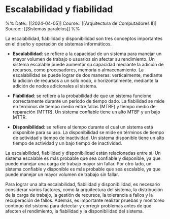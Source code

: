 # Escalabilidad y fiabilidad

%%
Date:: [[2024-04-05]]
Course:: [[Arquitectura de Computadores II]]
Source:: [[Sistemas paralelos]]
%%

La escalabilidad, fiabilidad y disponibilidad son tres conceptos importantes en el diseño y operación de sistemas informáticos.

- **Escalabilidad**: se refiere a la capacidad de un sistema para manejar un mayor volumen de trabajo o usuarios sin afectar su rendimiento. Un sistema escalable puede aumentar su capacidad mediante la adición de recursos, como procesadores, memoria o almacenamiento. La escalabilidad se puede lograr de dos maneras: verticalmente, mediante la adición de recursos a un solo nodo, o horizontalmente, mediante la adición de nodos adicionales al sistema.

- **Fiabilidad**: se refiere a la probabilidad de que un sistema funcione correctamente durante un período de tiempo dado. La fiabilidad se mide en términos de tiempo medio entre fallas (MTBF) y tiempo medio de reparación (MTTR). Un sistema confiable tiene un alto MTBF y un bajo MTTR.

- **Disponibilidad**: se refiere al tiempo durante el cual un sistema está disponible para su uso. La disponibilidad se mide en términos de tiempo de actividad y tiempo de inactividad. Un sistema disponible tiene un alto tiempo de actividad y un bajo tiempo de inactividad.

La escalabilidad, fiabilidad y disponibilidad están relacionadas entre sí. Un sistema escalable es más probable que sea confiable y disponible, ya que puede manejar una carga de trabajo mayor sin fallar. Por otro lado, un sistema confiable y disponible es más probable que sea escalable, ya que puede manejar un mayor volumen de trabajo sin fallar.

Para lograr una alta escalabilidad, fiabilidad y disponibilidad, es necesario considerar varios factores, como la arquitectura del sistema, la distribución de la carga de trabajo, la gestión de recursos, la tolerancia a fallos y la recuperación de fallos. Además, es importante realizar pruebas y monitoreo continuo del sistema para detectar y corregir problemas antes de que afecten el rendimiento, la fiabilidad y la disponibilidad del sistema.
